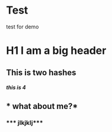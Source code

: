 # Test
test for demo

# H1 I am a big header
## This is two hashes
##### this is 4

##  * what about me?* #
### *** jlkjklj***


